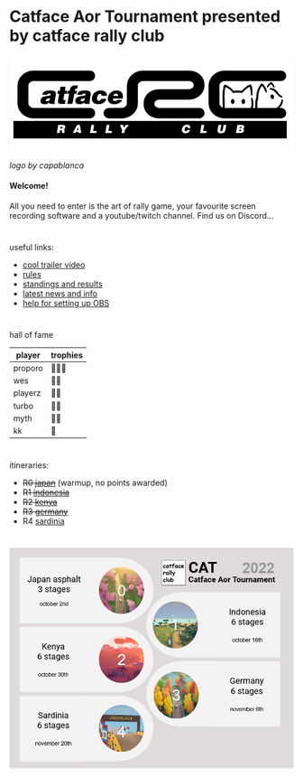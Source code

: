 # Catface Aor Tournament presented by catface rally club

![Logo](images/catfacerallyclub.png?raw=true)

_logo by capablanca_

#### Welcome!

All you need to enter is the art of rally game, your favourite screen recording software and a youtube/twitch channel. Find us on Discord...

#

useful links:
- [cool trailer video](https://www.youtube.com/watch?v=sI15aMLKqyU)
- [rules](https://github.com/xlsrln/cat/blob/main/cat_rules.md)
- [standings and results](https://github.com/xlsrln/cat/blob/main/results.md)
- [latest news and info](https://github.com/xlsrln/cat/blob/main/news.md)
- [help for setting up OBS](https://github.com/xlsrln/cat/blob/main/setup_help.md)

#

hall of fame

| player                                                | trophies |
| --------------------------------------------------- |  ------- |
| proporo | 🥇🥇🥇 |
| wes | 🥇🥉 |
| playerz | 🥈🥈 |
| turbo | 🥈🥉 |
| myth | 🥈🥉 |
| kk | 🥉 |


#

itineraries:
- ~~R0 [japan](https://github.com/xlsrln/cat/blob/main/news.md#warmup-event)~~ (warmup, no points awarded)
- ~~R1 [indonesia](https://github.com/xlsrln/cat/blob/main/news.md#round-1-indonesia)~~
- ~~R2 [kenya](https://github.com/xlsrln/cat/blob/main/news.md#round-2-kenya-itinerary)~~
- ~~R3 [germany](https://github.com/xlsrln/cat/blob/main/news.md#round-3-germany)~~
- R4 [sardinia](https://github.com/xlsrln/cat/blob/main/news.md#round-4-sardinia)

#

![Logo](https://github.com/xlsrln/cat/blob/main/images/s1.png?raw=true?raw=true)
